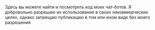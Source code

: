 Здесь вы можете найти и посмотреть код моих чат-ботов. Я добровольно разрешаю их использование в своих некоммерческих целях, однако запрещаю публикацию в том или ином виде без моего разрешения
